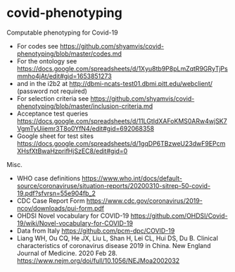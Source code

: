 # covid-phenotyping
Computable phenotyping for Covid-19
* For codes see https://github.com/shyamvis/covid-phenotyping/blob/master/codes.md
* For the ontology see https://docs.google.com/spreadsheets/d/1Xyu8tb9P8pLmZqtR9GRyTjPsmmho4jAt/edit#gid=1653851273
* and in the i2b2 at http://dbmi-ncats-test01.dbmi.pitt.edu/webclient/ (password not required)
* For selection criteria see https://github.com/shyamvis/covid-phenotyping/blob/master/inclusion-criteria.md
* Acceptance test queries https://docs.google.com/spreadsheets/d/11LGtIdXAFoKMS0ARw4wjSK7VgmTyUiiemr3T8o0YfN4/edit#gid=692068358
* Google sheet for test sites https://docs.google.com/spreadsheets/d/1gqDP6TBzweU23dwF9EPcmXHsfXtBwaHzprifHjSzEC8/edit#gid=0


Misc.
* WHO case definitions https://www.who.int/docs/default-source/coronaviruse/situation-reports/20200310-sitrep-50-covid-19.pdf?sfvrsn=55e904fb_2
* CDC Case Report Form https://www.cdc.gov/coronavirus/2019-ncov/downloads/pui-form.pdf
* OHDSI Novel vocabulary for COVID-19 https://github.com/OHDSI/Covid-19/wiki/Novel-vocabulary-for-COVID-19
* Data from Italy https://github.com/pcm-dpc/COVID-19
* Liang WH, Ou CQ, He JX, Liu L, Shan H, Lei CL, Hui DS, Du B. Clinical characteristics of coronavirus disease 2019 in China. New England Journal of Medicine. 2020 Feb 28. https://www.nejm.org/doi/full/10.1056/NEJMoa2002032
